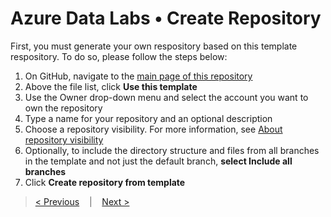 # Azure Data Labs • Create Repository

First, you must generate your own respository based on this template respository. To do so, please follow the steps below:

1. On GitHub, navigate to the [main page of this repository](https://github.com/Azure/azure-data-labs-templates)
2. Above the file list, click **Use this template**
3. Use the Owner drop-down menu and select the account you want to own the repository
4. Type a name for your repository and an optional description
5. Choose a repository visibility. For more information, see [About repository visibility](https://docs.github.com/en/repositories/creating-and-managing-repositories/about-repositories)
6. Optionally, to include the directory structure and files from all branches in the template and not just the default branch, **select Include all branches**
7. Click **Create repository from template**

>[< Previous](./adl-prerequisited.md) &nbsp;&nbsp; | &nbsp;&nbsp; 
>[Next >](./adl-serviceprincipal.md)
